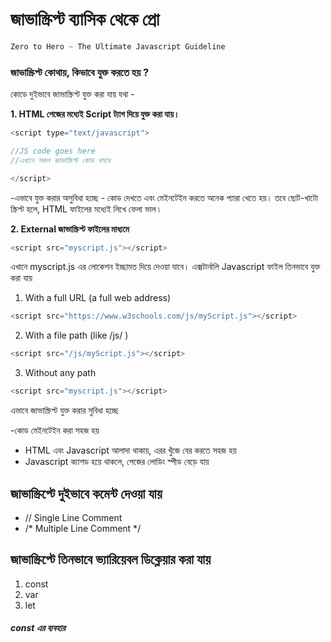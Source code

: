 # জাভাস্ক্রিপ্ট ব্যাসিক থেকে প্রো


```javascript
Zero to Hero ~ The Ultimate Javascript Guideline
```


### জাভাস্ক্রিপ্ট কোথায়, কিভাবে যুক্ত করতে হয় ? 


কোডে দুইভাবে জাভাস্ক্রিপ্ট যুক্ত করা যায় যথা - 

**1. HTML পেজের মধ্যেই Script ট্যাগ দিয়ে যুক্ত করা যায়।**
```javascript
<script type="text/javascript">

//JS code goes here
//এখানে সকল জাভাস্ক্রিপ্ট কোড বসবে

</script>

 ```

-এভাবে যুক্ত করার অসুবিধা হচ্ছে - কোড দেখতে এবং মেইনটেইন করতে অনেক প্যারা খেতে হয়। তবে ছোট-খাটো স্ক্রিপ্ট হলে, HTML ফাইলের মধ্যেই লিখে ফেলা ভাল। 


**2. External জাভাস্ক্রিপ্ট ফাইলের মাধ্যমে**

```javascript
<script src="myscript.js"></script>
```

এখানে myscript.js এর লোকেশন ইচ্ছামত দিয়ে দেওয়া যাবে। এক্সটার্নালি Javascript ফাইল তিনভাবে যুক্ত করা যায়

1. With a full URL (a full web address)
```javascript
<script src="https://www.w3schools.com/js/myScript.js"></script>
```
2. With a file path (like  /js/ )
```javascript
<script src="/js/myScript.js"></script>
```
3. Without any path

```javascript
<script src="myscript.js"></script>
```

এভাবে জাভাস্ক্রিপ্ট যুক্ত করার সুবিধা হচ্ছে 

-কোড মেইনটেইন করা সহজ হয়
- HTML এবং Javascript আলাদা থাকায়, এরর খুঁজে বের করতে সহজ হয়
- Javascript ক্যাশড হয়ে থাকলে, পেজের লোডিং স্পীড বেড়ে যায় 


## জাভাস্ক্রিপ্টে দুইভাবে কমেন্ট দেওয়া যায়

- // Single Line Comment
- /* Multiple Line Comment */

## জাভাস্ক্রিপ্টে তিনভাবে ভ্যারিয়েবল ডিক্লেয়ার করা যায় 

1. const
2. var
3. let

##### const এর ব্যবহার 


